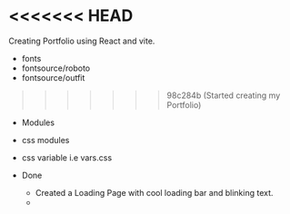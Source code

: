 <<<<<<< HEAD
=======
Creating Portfolio using React and vite.
- fonts
 - fontsource/roboto
 - fontsource/outfit
 
>>>>>>> 98c284b (Started creating my Portfolio)
- Modules
- css modules
- css variable i.e vars.css



- Done
  - Created a Loading Page with cool loading bar and blinking text.
  - 

